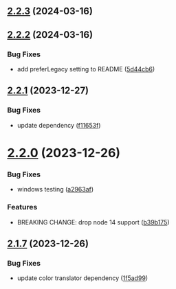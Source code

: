 ## [2.2.3](https://github.com/jeronimoek/color-picker-universal/compare/v2.2.2...v2.2.3) (2024-03-16)



## [2.2.2](https://github.com/jeronimoek/color-picker-universal/compare/v2.2.1...v2.2.2) (2024-03-16)


### Bug Fixes

* add preferLegacy setting to README ([5d44cb6](https://github.com/jeronimoek/color-picker-universal/commit/5d44cb680e7ac6babc5be490ef1f8768288e067a))



## [2.2.1](https://github.com/jeronimoek/color-picker-universal/compare/v2.2.0...v2.2.1) (2023-12-27)


### Bug Fixes

* update dependency ([f11653f](https://github.com/jeronimoek/color-picker-universal/commit/f11653f678ca40264ff65a2afc7590c4c0373afa))



# [2.2.0](https://github.com/jeronimoek/color-picker-universal/compare/v2.1.7...v2.2.0) (2023-12-26)


### Bug Fixes

* windows testing ([a2963af](https://github.com/jeronimoek/color-picker-universal/commit/a2963af5b93971f057d368ba1f98a4d99a101e57))


### Features

* BREAKING CHANGE: drop node 14 support ([b39b175](https://github.com/jeronimoek/color-picker-universal/commit/b39b1758cc572fa2d90338e0e457a323a68928ad))



## [2.1.7](https://github.com/jeronimoek/color-picker-universal/compare/v2.1.6...v2.1.7) (2023-12-26)


### Bug Fixes

* update color translator dependency ([1f5ad99](https://github.com/jeronimoek/color-picker-universal/commit/1f5ad994e93390950dc2dc7ee0bcf4a6db4cb9f1))



